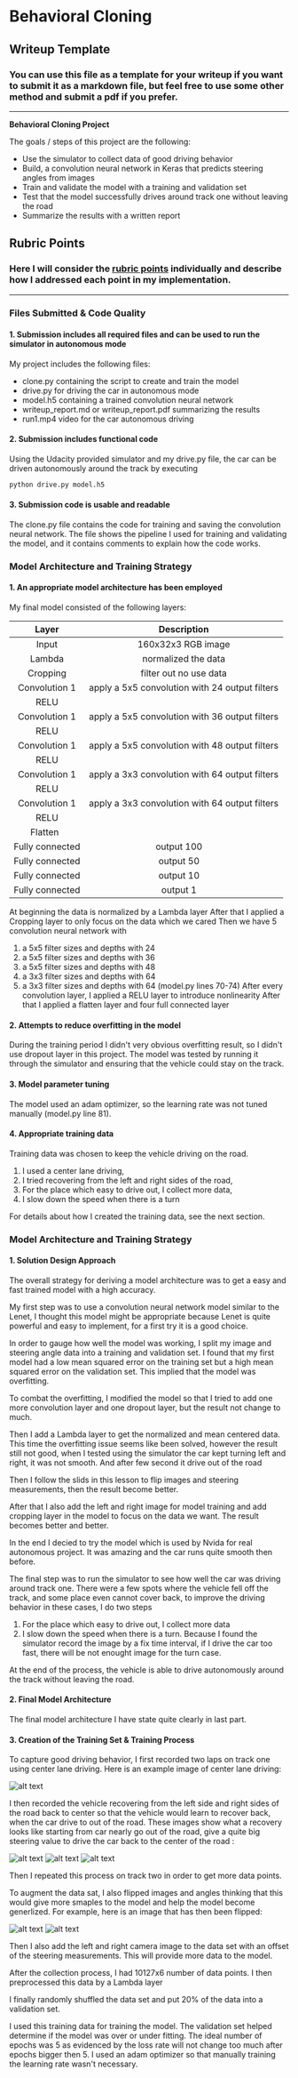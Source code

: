 # **Behavioral Cloning** 

## Writeup Template

### You can use this file as a template for your writeup if you want to submit it as a markdown file, but feel free to use some other method and submit a pdf if you prefer.

---

**Behavioral Cloning Project**

The goals / steps of this project are the following:
* Use the simulator to collect data of good driving behavior
* Build, a convolution neural network in Keras that predicts steering angles from images
* Train and validate the model with a training and validation set
* Test that the model successfully drives around track one without leaving the road
* Summarize the results with a written report


[//]: # (Image References)

[image2]: ./examples/center_2018_06_11_22_40_23_627.jpg "Center Lane Driving"
[image3]: ./examples/center_2018_06_11_22_46_30_919.jpg "Recover Driving 1"
[image4]: ./examples/center_2018_06_11_22_46_31_132.jpg "Recover Driving 2"
[image5]: ./examples/center_2018_06_11_22_46_31_847.jpg "Recover Driving 3"
[image6]: ./examples/center1.jpg "Normal Image"
[image7]: ./examples/center2.jpg "Flipped Image"
[image6]: ./examples/placeholder_small.png "Normal Image"
[image7]: ./examples/placeholder_small.png "Flipped Image"

## Rubric Points
### Here I will consider the [rubric points](https://review.udacity.com/#!/rubrics/432/view) individually and describe how I addressed each point in my implementation.  

---
### Files Submitted & Code Quality

#### 1. Submission includes all required files and can be used to run the simulator in autonomous mode

My project includes the following files:
* clone.py containing the script to create and train the model
* drive.py for driving the car in autonomous mode
* model.h5 containing a trained convolution neural network 
* writeup_report.md or writeup_report.pdf summarizing the results
* run1.mp4 video for the car autonomous driving

#### 2. Submission includes functional code
Using the Udacity provided simulator and my drive.py file, the car can be driven autonomously around the track by executing 
```sh
python drive.py model.h5
```

#### 3. Submission code is usable and readable

The clone.py file contains the code for training and saving the convolution neural network. The file shows the pipeline I used for training and validating the model, and it contains comments to explain how the code works.

### Model Architecture and Training Strategy

#### 1. An appropriate model architecture has been employed

My final model consisted of the following layers:

| Layer         		|     Description	        					| 
|:---------------------:|:---------------------------------------------:| 
| Input         		| 160x32x3 RGB image   							|
| Lambda				| normalized the data							|
| Cropping				| filter out no use data						| 
| Convolution 1     	| apply a 5x5 convolution with 24 output filters|
| RELU					|												|
| Convolution 1         | apply a 5x5 convolution with 36 output filters|
| RELU                  |                                               |
| Convolution 1         | apply a 5x5 convolution with 48 output filters|
| RELU                  |                                               |
| Convolution 1         | apply a 3x3 convolution with 64 output filters|
| RELU                  |                                               |
| Convolution 1         | apply a 3x3 convolution with 64 output filters|
| RELU                  |                                               |
| Flatten    			|  												|
| Fully connected		| output 100    								|
| Fully connected		| output 50    									|
| Fully connected		| output 10    									|
| Fully connected		| output 1    									|

At beginning the data is normalized by a Lambda layer
After that I applied a Cropping layer to only focus on the data which we cared 
Then we have 5 convolution neural network with 
1. a 5x5 filter sizes and depths with 24 
2. a 5x5 filter sizes and depths with 36
3. a 5x5 filter sizes and depths with 48  
4. a 3x3 filter sizes and depths with 64 
5. a 3x3 filter sizes and depths with 64 
(model.py lines 70-74)
After every convolution layer, I applied a RELU layer to introduce nonlinearity 
After that I applied a flatten layer and four full connected layer


#### 2. Attempts to reduce overfitting in the model

During the training period I didn't very obvious overfitting result, so I didn't use dropout layer in this project.
The model was tested by running it through the simulator and ensuring that the vehicle could stay on the track.

#### 3. Model parameter tuning

The model used an adam optimizer, so the learning rate was not tuned manually (model.py line 81).

#### 4. Appropriate training data

Training data was chosen to keep the vehicle driving on the road. 
1. I used a center lane driving, 
2. I tried recovering from the left and right sides of the road,
3. For the place which easy to drive out, I collect more data, 
4. I slow down the speed when there is a turn

For details about how I created the training data, see the next section. 

### Model Architecture and Training Strategy

#### 1. Solution Design Approach

The overall strategy for deriving a model architecture was to get a easy and fast trained model with a high accuracy.  

My first step was to use a convolution neural network model similar to the Lenet, I thought this model might be appropriate because Lenet is quite powerful and easy to implement, for a first try it is a good choice.

In order to gauge how well the model was working, I split my image and steering angle data into a training and validation set. I found that my first model had a low mean squared error on the training set but a high mean squared error on the validation set. This implied that the model was overfitting. 

To combat the overfitting, I modified the model so that I tried to add one more convolution layer and one dropout layer, but the result not change to much. 

Then I add a Lambda layer to get the normalized and mean centered data. This time the overfitting issue seems like been solved, however the result still not good, when I tested using the simulator the car kept turning left and right, it was not smooth. And after few second it drive out of the road

Then I follow the slids in this lesson to flip images and steering measurements, then the result become better.

After that I also add the left and right image for model training and add cropping layer in the model to focus on the data we want. The result becomes better and better.

In the end I decied to try the model which is used by Nvida for real autonomous project. It was amazing and the car runs quite smooth then before.

The final step was to run the simulator to see how well the car was driving around track one. There were a few spots where the vehicle fell off the track, and some place even cannot cover back, to improve the driving behavior in these cases, I do two steps
1. For the place which easy to drive out, I collect more data
2. I slow down the speed when there is a turn. Because I found the simulator record the image by a fix time interval, if I drive the car too fast, there will be not enought image for the turn case. 

At the end of the process, the vehicle is able to drive autonomously around the track without leaving the road.

#### 2. Final Model Architecture

The final model architecture I have state quite clearly in last part. 

#### 3. Creation of the Training Set & Training Process

To capture good driving behavior, I first recorded two laps on track one using center lane driving. Here is an example image of center lane driving:

![alt text][image2]

I then recorded the vehicle recovering from the left side and right sides of the road back to center so that the vehicle would learn to recover back, when the car drive to out of the road. These images show what a recovery looks like starting from car nearly go out of the road, give a quite big steering value to drive the car back to the center of the road :

![alt text][image3]
![alt text][image4]
![alt text][image5]

Then I repeated this process on track two in order to get more data points.

To augment the data sat, I also flipped images and angles thinking that this would give more smaples to the model and help the model become generlized. For example, here is an image that has then been flipped:

![alt text][image6]
![alt text][image7]

Then I also add the left and right camera image to the data set with an offset of the steering measurements. This will provide more data to the model.

After the collection process, I had 10127x6 number of data points. I then preprocessed this data by a Lambda layer


I finally randomly shuffled the data set and put 20% of the data into a validation set. 

I used this training data for training the model. The validation set helped determine if the model was over or under fitting. The ideal number of epochs was 5 as evidenced by the loss rate will not change too much after epochs bigger then 5.  I used an adam optimizer so that manually training the learning rate wasn't necessary.
